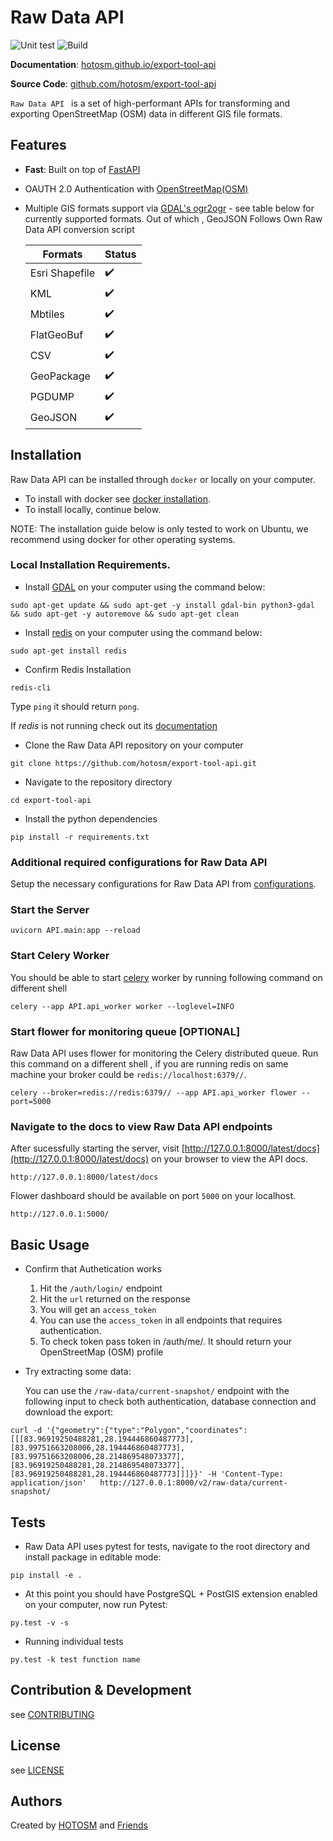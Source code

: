 # Raw Data API 

![Unit test](https://github.com/hotosm/export-tool-api/actions/workflows/Unit-Test.yml/badge.svg)
![Build](https://github.com/hotosm/export-tool-api/actions/workflows/build.yml/badge.svg)

**Documentation**: [hotosm.github.io/export-tool-api](https://hotosm.github.io/export-tool-api/)

**Source Code**: [github.com/hotosm/export-tool-api](https://github.com/hotosm/export-tool-api)

`Raw Data API ` is a set of high-performant APIs for transforming and exporting OpenStreetMap (OSM) data in different GIS file formats.

## Features

- **Fast**: Built on top of [FastAPI](https://fastapi.tiangolo.com/)
- OAUTH 2.0 Authentication with [OpenStreetMap(OSM)](https://openstreetmap.org)
- Multiple GIS formats support via [GDAL's ogr2ogr](https://gdal.org/programs/ogr2ogr.html) - see table below for currently supported formats. Out of which , GeoJSON Follows Own Raw Data API  conversion script 

  | Formats        | Status             |
  | -------------- | ------------------ |
  | Esri Shapefile | :heavy_check_mark: |
  | KML            | :heavy_check_mark: |
  | Mbtiles        | :heavy_check_mark: |
  | FlatGeoBuf     | :heavy_check_mark: |
  | CSV            | :heavy_check_mark: |
  | GeoPackage     | :heavy_check_mark: |
  | PGDUMP         | :heavy_check_mark: |
  | GeoJSON        | :heavy_check_mark: |

## Installation

Raw Data API  can be installed through `docker` or locally on your computer.

- To install with docker see [docker installation](./installation/docker.md).
- To install locally, continue below.

NOTE: The installation guide below is only tested to work on Ubuntu, we recommend using docker for other operating systems.

### Local Installation Requirements.

- Install [GDAL](https://gdal.org/index.html) on your computer using the command below:

```
sudo apt-get update && sudo apt-get -y install gdal-bin python3-gdal && sudo apt-get -y autoremove && sudo apt-get clean

```

- Install [redis](https://redis.io/docs/getting-started/installation/) on your computer using the command below:

```
sudo apt-get install redis
```

- Confirm Redis Installation

```
redis-cli
```

Type `ping` it should return `pong`.

If _redis_ is not running check out its [documentation](https://redis.io/docs/getting-started/)

- Clone the Raw Data API  repository on your computer

```
git clone https://github.com/hotosm/export-tool-api.git
```

- Navigate to the repository directory

```
cd export-tool-api
```

- Install the python dependencies

```
pip install -r requirements.txt
```

### Additional required configurations for Raw Data API 

Setup the necessary configurations for Raw Data API  from [configurations](./installation/configurations.md).

### Start the Server

```
uvicorn API.main:app --reload
```

### Start Celery Worker

You should be able to start [celery](https://docs.celeryq.dev/en/stable/getting-started/first-steps-with-celery.html#running-the-celery-worker-server) worker by running following command on different shell

```
celery --app API.api_worker worker --loglevel=INFO
```

### Start flower for monitoring queue [OPTIONAL]

Raw Data API  uses flower for monitoring the Celery distributed queue. Run this command on a different shell , if you are running redis on same machine your broker could be `redis://localhost:6379//`.

```
celery --broker=redis://redis:6379// --app API.api_worker flower --port=5000
```

### Navigate to the docs to view Raw Data API  endpoints

After sucessfully starting the server, visit [http://127.0.0.1:8000/latest/docs](http://127.0.0.1:8000/latest/docs) on your browser to view the API docs.

```
http://127.0.0.1:8000/latest/docs
```

Flower dashboard should be available on port `5000` on your localhost.

```
http://127.0.0.1:5000/
```

## Basic Usage

- Confirm that Authetication works

    1. Hit the `/auth/login/` endpoint
    2. Hit the `url` returned on the response
    3. You will get an `access_token`
    4. You can use the `access_token` in all endpoints that requires authentication.
    5. To check token pass token in /auth/me/. It should return your OpenStreetMap (OSM) profile

- Try extracting some data:

  You can use the `/raw-data/current-snapshot/` endpoint with the following input to check both authentication, database connection and download the export:

```
curl -d '{"geometry":{"type":"Polygon","coordinates":[[[83.96919250488281,28.194446860487773],[83.99751663208006,28.194446860487773],   [83.99751663208006,28.214869548073377],[83.96919250488281,28.214869548073377],[83.96919250488281,28.194446860487773]]]}}' -H 'Content-Type: application/json'   http://127.0.0.1:8000/v2/raw-data/current-snapshot/
```

## Tests

- Raw Data API  uses pytest for tests, navigate to the root directory and install package in editable mode:

```
pip install -e .
```

- At this point you should have PostgreSQL + PostGIS extension enabled on your computer, now run Pytest:

```
py.test -v -s
```

- Running individual tests

```
py.test -k test function name
```

## Contribution & Development

see [CONTRIBUTING](./contributing.md)

## License

see [LICENSE](https://github.com/hotosm/export-tool-api/blob/develop/LICENSE)

## Authors

Created by [HOTOSM](https://hotosm.org) and [Friends](https://github.com/hotosm/export-tool-api/graphs/contributors) 
